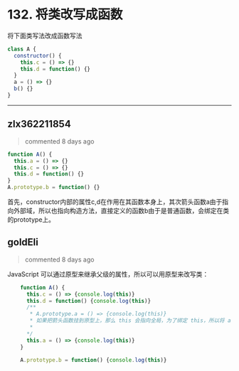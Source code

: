 
 # 132. 将类改写成函数 
 将下面类写法改成函数写法
```js
class A {
  constructor() {
    this.c = () => {}
    this.d = function() {}
  }
  a = () => {}
  b() {}
}
``` 
 ***
## zlx362211854 
 > commented 8 days ago 


```js
function A() {
  this.a = () => {}
  this.c = () => {}
  this.d = function() {}
}
A.prototype.b = function() {}

```
首先，constructor内部的属性c,d在作用在其函数本身上，其次箭头函数a由于指向外部域，所以也指向构造方法，直接定义的函数b由于是普通函数，会绑定在类的prototype上。
## goldEli 
 > commented 8 days ago 

JavaScript 可以通过原型来继承父级的属性，所以可以用原型来改写类：


```javascript
    function A() {
      this.c = () => {console.log(this)}
      this.d = function() {console.log(this)}
      /**
       * A.prototype.a = () => {console.log(this)} 
       * 如果把箭头函数挂到原型上，那么 this 会指向全局，为了绑定 this，所以将 a 方法写到函数内部
       * 
      */
      this.a = () => {console.log(this)}
    }
    
    A.prototype.b = function() {console.log(this)}
```